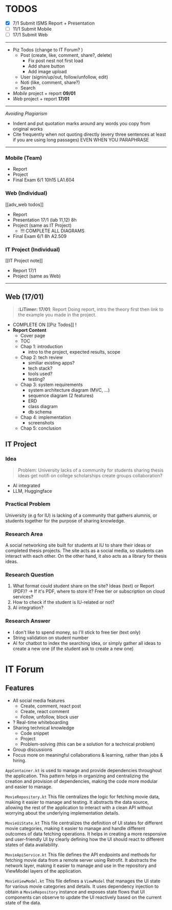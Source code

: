 # TODOS
- [x] 7/1 Submit ISMS Report + Presentation
- [ ] 11/1 Submit Mobile
- [ ] 17/1 Submit Web
---
- Piz Todos (change to IT Forum? )
	- Post (create, like, comment, share?, delete)
		- Fix post nest not first load
		- Add share button
		- Add image upload
	- User (signin/up/out, follow/unfollow, edit)
	- Noti (like, comment, share?)
	- Search 
- _Mobile_ project + report **09/01**
- _Web_ project + report **17/01**
---
_Avoiding Plagiarism_
- Indent and put quotation marks around any words you copy from original works 
- Cite frequently when not quoting directly (every three sentences at least if you are using long passages) EVEN WHEN YOU PARAPHRASE 
---
### Mobile (Team)
- Report
- Project
- Final Exam 6/1 10h15 LA1.604
### Web (Individual)
[[adv_web todos]]
- Report
- Presentation 17/1 (lab 11,12) 8h
- Project (same as IT Project)
	- !!! COMPLETE ALL DIAGRAMS
- Final Exam 6/1 8h A2.509
### IT Project (Individual)
[[IT Project note]]
- Report 17/1
- Project (same as Web)
---
## Web (17/01)
> **:LiTimer: 17/01**: Report 
> Doing report, intro the theory first then link to the example you made in the project.
- COMPLETE ON [[Piz Todos]] !
- **Report Content**
	- Cover page
	- TOC
	- Chap 1: introduction
		- intro to the project, expected results, scope
	- Chap 2: tech review
		- similiar existing apps?
		- tech stack?
		- tools used?
		- testing?
	- Chap 3: system requirements
		- system architecture diagram (MVC, ...)
		- sequence diagram (2 features)
		- ERD
		- class diagram
		- db schema
	- Chap 4: implementation
		- screenshots
	- Chap 5: conclusion

## IT Project
### Idea
> Problem: University lacks of a community for 
> 	students
> 		sharing thesis ideas
> 		get notifi on college scholarships
> 		create groups
		collaboration?

- AI integrated
- LLM, Huggingface

### Practical Problem
University (e.g for IU) is lacking of a community that gathers alumnis, or students together for the purpose of sharing knowledge.

### Research Area
A social networking site built for students at IU to share their ideas or completed thesis projects. The site acts as a social media, so students can interact with each other. On the other hand, it also acts as a library for thesis ideas. 

### Research Question
1. What format could student share on the site? Ideas (text) or Report (PDF)?
-> If it's PDF, where to store it? Free tier or subscription on cloud services?
2. How to check if the student is IU-related or not?
3. AI integration?

### Research Answer
- I don't like to spend money, so I'll stick to free tier (text only)
- String validation on student number
- AI for chatbot to index the searching idea, or simply gather all ideas to create a new one (if the student ask to create a new one)


# IT Forum
## Features
- All social media features
	- Create, comment, react post
	- Create, react comment
	- Follow, unfollow, block user
- ? Real-time whiteboarding
- Sharing technical knowledge
	- Code snippet 
	- Project
	- Problem-solving (this can be a solution for a technical problem)
- Group discussions
- Focus more on meaningful collaborations & learning, rather than jobs & hiring.



`AppContainer.kt` is used to manage and provide dependencies throughout the application. This pattern helps in organizing and centralizing the creation and provision of dependencies, making the code more modular and easier to manage.

`MovieRepository.kt` This file centralizes the logic for fetching movie data, making it easier to manage and testing. It abstracts the data source, allowing the rest of the application to interact with a clean API without worrying about the underlying implementation details.

`MovieUiState.kt` This file centralizes the definition of UI states for different movie categories, making it easier to manage and handle different outcomes of data fetching operations. It helps in creating a more responsive and user-friendly UI by clearly defining how the UI should react to different states of data availability.

`MovieApiService.kt` This file defines the API endpoints and methods for fetching movie data from a remote server using Retrofit. It abstracts the network layer, making it easier to manage and use in the repository and ViewModel layers of the application.

`MovieViewModel.kt` This file defines a `ViewModel` that manages the UI state for various movie categories and details. It uses dependency injection to obtain a `MovieRepository` instance and exposes state flows that UI components can observe to update the UI reactively based on the current state of the data.